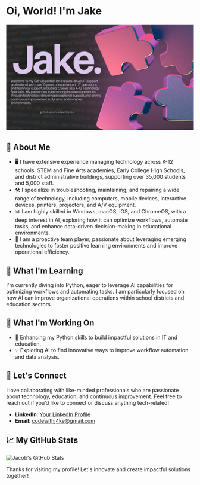 # Oi, World! I'm Jake

![alt text](JakeGitHub.png)

## 🚀 About Me

- 🖥️ I have extensive experience managing technology across K-12 schools, STEM and Fine Arts academies, Early College High Schools, and district administrative buildings, supporting over 35,000 students and 5,000 staff.
- 🛠️ I specialize in troubleshooting, maintaining, and repairing a wide range of technology, including computers, mobile devices, interactive devices, printers, projectors, and A/V equipment.
- 📊 I am highly skilled in Windows, macOS, iOS, and ChromeOS, with a deep interest in AI, exploring how it can optimize workflows, automate tasks, and enhance data-driven decision-making in educational environments.
- 🤝 I am a proactive team player, passionate about leveraging emerging technologies to foster positive learning environments and improve operational efficiency.

## 🧠 What I'm Learning

I'm currently diving into Python, eager to leverage AI capabilities for optimizing workflows and automating tasks. I am particularly focused on how AI can improve organizational operations within school districts and education sectors.

## 🔭 What I'm Working On

- 🌟 Enhancing my Python skills to build impactful solutions in IT and education.
- 💡 Exploring AI to find innovative ways to improve workflow automation and data analysis.

## 💬 Let's Connect

I love collaborating with like-minded professionals who are passionate about technology, education, and continuous improvement. Feel free to reach out if you’d like to connect or discuss anything tech-related!

- **LinkedIn**: [Your LinkedIn Profile](https://www.linkedin.com/in/jake-helsley-a25697324/) 
- **Email**: codewithj4ke@gmail.com

## 📈 My GitHub Stats

![Jacob's GitHub Stats](https://github-readme-stats.vercel.app/api?username=your-username&show_icons=true&theme=dark)

Thanks for visiting my profile! Let's innovate and create impactful solutions together!

<!---
codewithj4ke/codewithj4ke is a ✨ special ✨ repository because its `README.md` (this file) appears on your GitHub profile.
You can click the Preview link to take a look at your changes.
--->
